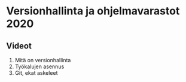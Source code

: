 # Versionhallinta ja ohjelmavarastot 2020

## Videot

1. Mitä on versionhallinta
2. Työkalujen asennus
3. Git, ekat askeleet
